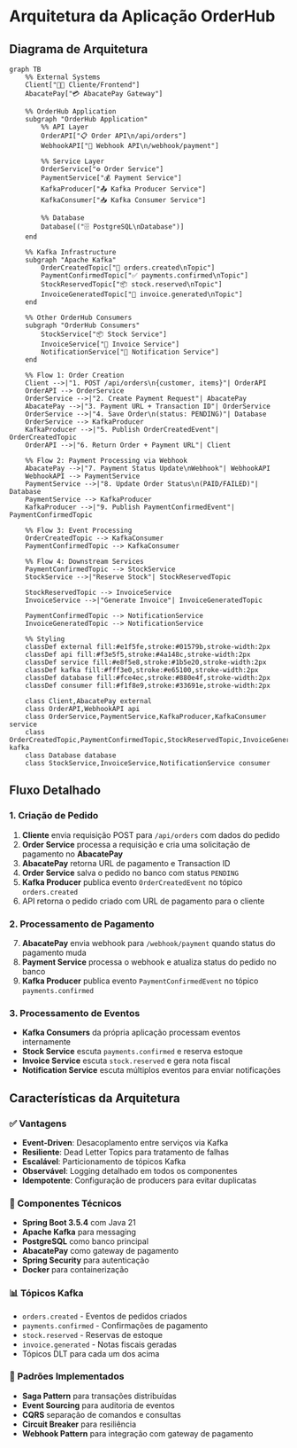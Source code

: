 # Arquitetura da Aplicação OrderHub

## Diagrama de Arquitetura

```mermaid
graph TB
    %% External Systems
    Client["🧑‍💻 Cliente/Frontend"]
    AbacatePay["💳 AbacatePay Gateway"]
    
    %% OrderHub Application
    subgraph "OrderHub Application"
        %% API Layer
        OrderAPI["📋 Order API\n/api/orders"]
        WebhookAPI["🔗 Webhook API\n/webhook/payment"]
        
        %% Service Layer
        OrderService["⚙️ Order Service"]
        PaymentService["💰 Payment Service"]
        KafkaProducer["📤 Kafka Producer Service"]
        KafkaConsumer["📥 Kafka Consumer Service"]
        
        %% Database
        Database[("🗄️ PostgreSQL\nDatabase")]
    end
    
    %% Kafka Infrastructure
    subgraph "Apache Kafka"
        OrderCreatedTopic["📨 orders.created\nTopic"]
        PaymentConfirmedTopic["✅ payments.confirmed\nTopic"]
        StockReservedTopic["📦 stock.reserved\nTopic"]
        InvoiceGeneratedTopic["🧾 invoice.generated\nTopic"]
    end
    
    %% Other OrderHub Consumers
    subgraph "OrderHub Consumers"
        StockService["📦 Stock Service"]
        InvoiceService["🧾 Invoice Service"]
        NotificationService["📧 Notification Service"]
    end
    
    %% Flow 1: Order Creation
    Client -->|"1. POST /api/orders\n{customer, items}"| OrderAPI
    OrderAPI --> OrderService
    OrderService -->|"2. Create Payment Request"| AbacatePay
    AbacatePay -->|"3. Payment URL + Transaction ID"| OrderService
    OrderService -->|"4. Save Order\n(status: PENDING)"| Database
    OrderService --> KafkaProducer
    KafkaProducer -->|"5. Publish OrderCreatedEvent"| OrderCreatedTopic
    OrderAPI -->|"6. Return Order + Payment URL"| Client
    
    %% Flow 2: Payment Processing via Webhook
    AbacatePay -->|"7. Payment Status Update\nWebhook"| WebhookAPI
    WebhookAPI --> PaymentService
    PaymentService -->|"8. Update Order Status\n(PAID/FAILED)"| Database
    PaymentService --> KafkaProducer
    KafkaProducer -->|"9. Publish PaymentConfirmedEvent"| PaymentConfirmedTopic
    
    %% Flow 3: Event Processing
    OrderCreatedTopic --> KafkaConsumer
    PaymentConfirmedTopic --> KafkaConsumer
    
    %% Flow 4: Downstream Services
    PaymentConfirmedTopic --> StockService
    StockService -->|"Reserve Stock"| StockReservedTopic
    
    StockReservedTopic --> InvoiceService
    InvoiceService -->|"Generate Invoice"| InvoiceGeneratedTopic
    
    PaymentConfirmedTopic --> NotificationService
    InvoiceGeneratedTopic --> NotificationService
    
    %% Styling
    classDef external fill:#e1f5fe,stroke:#01579b,stroke-width:2px
    classDef api fill:#f3e5f5,stroke:#4a148c,stroke-width:2px
    classDef service fill:#e8f5e8,stroke:#1b5e20,stroke-width:2px
    classDef kafka fill:#fff3e0,stroke:#e65100,stroke-width:2px
    classDef database fill:#fce4ec,stroke:#880e4f,stroke-width:2px
    classDef consumer fill:#f1f8e9,stroke:#33691e,stroke-width:2px
    
    class Client,AbacatePay external
    class OrderAPI,WebhookAPI api
    class OrderService,PaymentService,KafkaProducer,KafkaConsumer service
    class OrderCreatedTopic,PaymentConfirmedTopic,StockReservedTopic,InvoiceGeneratedTopic kafka
    class Database database
    class StockService,InvoiceService,NotificationService consumer
```

## Fluxo Detalhado

### 1. Criação de Pedido
1. **Cliente** envia requisição POST para `/api/orders` com dados do pedido
2. **Order Service** processa a requisição e cria uma solicitação de pagamento no **AbacatePay**
3. **AbacatePay** retorna URL de pagamento e Transaction ID
4. **Order Service** salva o pedido no banco com status `PENDING`
5. **Kafka Producer** publica evento `OrderCreatedEvent` no tópico `orders.created`
6. API retorna o pedido criado com URL de pagamento para o cliente

### 2. Processamento de Pagamento
7. **AbacatePay** envia webhook para `/webhook/payment` quando status do pagamento muda
8. **Payment Service** processa o webhook e atualiza status do pedido no banco
9. **Kafka Producer** publica evento `PaymentConfirmedEvent` no tópico `payments.confirmed`

### 3. Processamento de Eventos
- **Kafka Consumers** da própria aplicação processam eventos internamente
- **Stock Service** escuta `payments.confirmed` e reserva estoque
- **Invoice Service** escuta `stock.reserved` e gera nota fiscal
- **Notification Service** escuta múltiplos eventos para enviar notificações

## Características da Arquitetura

### ✅ Vantagens
- **Event-Driven**: Desacoplamento entre serviços via Kafka
- **Resiliente**: Dead Letter Topics para tratamento de falhas
- **Escalável**: Particionamento de tópicos Kafka
- **Observável**: Logging detalhado em todos os componentes
- **Idempotente**: Configuração de producers para evitar duplicatas

### 🔧 Componentes Técnicos
- **Spring Boot 3.5.4** com Java 21
- **Apache Kafka** para messaging
- **PostgreSQL** como banco principal
- **AbacatePay** como gateway de pagamento
- **Spring Security** para autenticação
- **Docker** para containerização

### 📊 Tópicos Kafka
- `orders.created` - Eventos de pedidos criados
- `payments.confirmed` - Confirmações de pagamento
- `stock.reserved` - Reservas de estoque
- `invoice.generated` - Notas fiscais geradas
- Tópicos DLT para cada um dos acima

### 🔄 Padrões Implementados
- **Saga Pattern** para transações distribuídas
- **Event Sourcing** para auditoria de eventos
- **CQRS** separação de comandos e consultas
- **Circuit Breaker** para resiliência
- **Webhook Pattern** para integração com gateway de pagamento